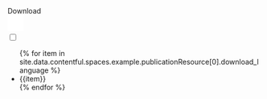 <label class="usa-button dd">
    <div class="dropdown-button">
        <i class="fas fa-download"></i>
        Download
    </div>
    <div class="dd-icon">
        <img src="/assets/icons/expand_more_white.svg" height="32px" width="auto">
    </div>
    <input type="checkbox" class="dropdown-input">
    <ul class="dropdown-menu">
    {% for item in site.data.contentful.spaces.example.publicationResource[0].download_language %}
        <li>{{item}}</li>
    {% endfor %}
    </ul>
</label>